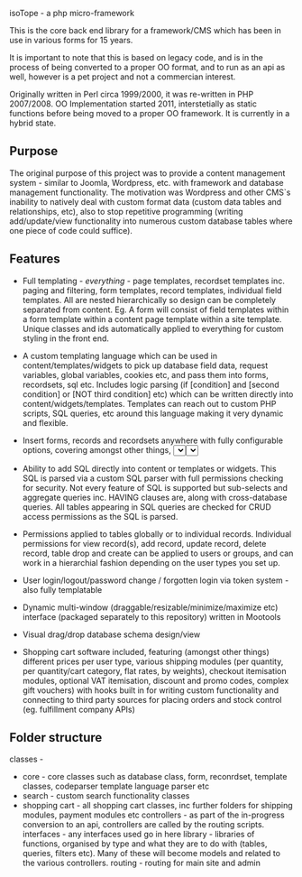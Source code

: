 isoTope - a php micro-framework

This is the core back end library for a framework/CMS which has been in use in various forms for 15 years.

It is important to note that this is based on legacy code, and is in the process of being converted to a proper OO format, and to run as an api as well, however is a pet project and not a commercian interest.

Originally written in Perl circa 1999/2000, it was re-written in PHP 2007/2008. OO Implementation started 2011, interstetially as static functions before being moved to a proper OO framework. It is currently in a hybrid state.


Purpose
-------

The original purpose of this project was to provide a content management system - similar to Joomla, Wordpress, etc. with framework and database management functionality.
The motivation was Wordpress and other CMS`s inability to natively deal with custom format data (custom data tables and relationships, etc), also to stop repetitive programming (writing add/update/view functionality into numerous custom database tables where one piece of code could suffice).


Features 
--------

* Full templating - *everything* - page templates, recordset templates inc. paging and filtering, form templates, record templates, individual field templates. All are nested hierarchically so design can be completely separated from content. Eg. A form will consist of field templates within a form template within a content page template within a site template. Unique classes and ids automatically applied to everything for custom styling in the front end.

* A custom templating language which can be used in content/templates/widgets to pick up database field data, request variables, global variables, cookies etc, and pass them into forms, recordsets, sql etc. Includes logic parsing (if [condition] and [second condition] or [NOT third condition] etc) which can be written directly into content/widgets/templates. Templates can reach out to custom PHP scripts, SQL queries, etc around this language making it very dynamic and flexible. 

* Insert forms, records and recordsets anywhere with fully configurable options, covering amongst other things, <select> list sources (database queries, static lists, directories), linked <select> elements where one option being selected decides source lists of others, custom input types (image pickers, dates),  automatically linking to other tables on foreign keys to find correct values as pre pre-defined rules in both forms and data views, different functionality or filters per user type, etc) 

* Ability to add SQL directly into content or templates or widgets. This SQL is parsed via a custom SQL parser with full permissions checking for security. Not every feature of SQL is supported but sub-selects and aggregate queries inc. HAVING clauses are, along with cross-database queries. All tables appearing in SQL queries are checked for CRUD access permissions as the SQL is parsed. 

* Permissions applied to tables globally or to individual records. Individual permissions for view record(s), add record, update record, delete record, table drop and create can be applied to users or groups, and can work in a hierarchial fashion depending on the user types you set up. 

* User login/logout/password change / forgotten login via token system - also fully templatable

* Dynamic multi-window (draggable/resizable/minimize/maximize etc) interface (packaged separately to this repository) written in Mootools

* Visual drag/drop database schema design/view

* Shopping cart software included, featuring (amongst other things) different prices per user type, various shipping modules (per quantity, per quantity/cart category, flat rates, by weights), checkout itemisation modules, optional VAT itemisation, discount and promo codes, complex gift vouchers) with hooks built in for writing custom functionality and connecting to third party sources for placing orders and stock control (eg. fulfillment company APIs)



Folder structure
----------------

classes - 
 - core - core classes such as database class, form, reconrdset, template classes, codeparser template language parser etc
 - search - custom search functionality classes
 - shopping cart - all shopping cart classes, inc further folders for shipping modules, payment modules etc 
controllers - as part of the in-progress conversion to an api, controllers are called by the routing scripts. 
interfaces - any interfaces used go in here 
library - libraries of functions, organised by type and what they are to do with (tables, queries, filters etc). Many of these will become models and related to the various controllers. 
routing - routing for main site and admin
